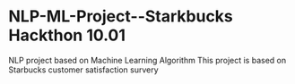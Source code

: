 # NLP-ML-Project--Starkbucks Hackthon 10.01
NLP project based on Machine Learning Algorithm This project is based on Starbucks customer satisfaction survery
